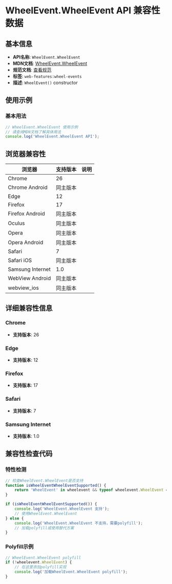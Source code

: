# WheelEvent.WheelEvent API 兼容性数据

## 基本信息

- **API名称**: `WheelEvent.WheelEvent`
- **MDN文档**: [WheelEvent.WheelEvent](https://developer.mozilla.org/docs/Web/API/WheelEvent/WheelEvent)
- **规范文档**: [查看规范](https://w3c.github.io/uievents/#dom-wheelevent-wheelevent)
- **标签**: `web-features:wheel-events`
- **描述**: `WheelEvent()` constructor

## 使用示例

### 基本用法

```javascript
// WheelEvent.WheelEvent 使用示例
// 请查阅MDN文档了解具体用法
console.log('WheelEvent.WheelEvent API');
```

## 浏览器兼容性

| 浏览器 | 支持版本 | 说明 |
|--------|----------|------|
| Chrome | 26 |  |
| Chrome Android | 同主版本 |  |
| Edge | 12 |  |
| Firefox | 17 |  |
| Firefox Android | 同主版本 |  |
| Oculus | 同主版本 |  |
| Opera | 同主版本 |  |
| Opera Android | 同主版本 |  |
| Safari | 7 |  |
| Safari iOS | 同主版本 |  |
| Samsung Internet | 1.0 |  |
| WebView Android | 同主版本 |  |
| webview_ios | 同主版本 |  |

## 详细兼容性信息

### Chrome

- **支持版本**: 26

### Edge

- **支持版本**: 12

### Firefox

- **支持版本**: 17

### Safari

- **支持版本**: 7

### Samsung Internet

- **支持版本**: 1.0

## 兼容性检查代码

### 特性检测

```javascript
// 检查WheelEvent.WheelEvent是否支持
function isWheelEventWheelEventSupported() {
    return 'WheelEvent' in wheelevent && typeof wheelevent.WheelEvent === 'function';
}

if (isWheelEventWheelEventSupported()) {
    console.log('WheelEvent.WheelEvent 支持');
    // 使用WheelEvent.WheelEvent
} else {
    console.log('WheelEvent.WheelEvent 不支持，需要polyfill');
    // 加载polyfill或使用替代方案
}
```

### Polyfill示例

```javascript
// WheelEvent.WheelEvent polyfill
if (!wheelevent.WheelEvent) {
    // 在这里添加polyfill实现
    console.log('加载WheelEvent.WheelEvent polyfill');
}
```

